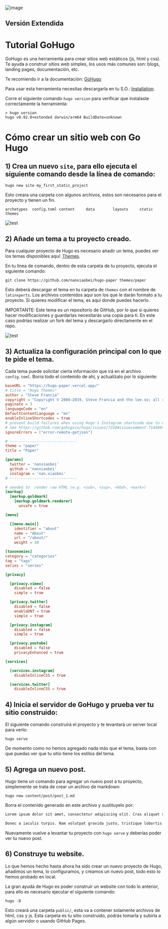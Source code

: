 ![image](https://user-images.githubusercontent.com/17634377/162354239-ad70dd72-5092-40d3-a7f9-65d077a0550c.png)

## Versión Extendida
# Tutorial GoHugo

GoHugo es una herramienta para crear sitios web estáticos (js, html y css). Te ayuda a construir sitios web simples, los usos más comunes son: blogs, landing pages, documentación, etc.

Te recomiendo ir a la documentación: [GoHugo](https://gohugo.io/getting-started/quick-start/)

Para usar esta herramienta necesitas descargarla en tu S.O.: [Installation](https://gohugo.io/getting-started/installing/).

Corre el siguiente comando `hugo version` para verificar que instalaste correctamente la herramienta:

```
> hugo version
hugo v0.92.0+extended darwin/arm64 BuildDate=unknown
```

# Cómo crear un sitio web con Go Hugo

## 1) Crea un nuevo `site`, para ello ejecuta el siguiente comando desde la línea de comando:

```
hugo new site my_first_static_project
```

Esto creara una carpeta con algunos archivos, estos son necesarios para el proyecto y tienen un fin.
```
archetypes  config.toml content     data        layouts     static      themes
```

![test](https://user-images.githubusercontent.com/17634377/162357032-47f34b9d-e261-4af4-b37e-e8e6a0b360f3.gif)


## 2) Añade un tema a tu proyecto creado.

Para cualquier proyecto de Hugo es necesario añadir un tema, puedes ver los temas disponibles aquí: [Themes](https://themes.gohugo.io/).

En tu línea de comando, dentro de esta carpeta de tu proyecto, ejecuta el siguiente comando:

```
git clone https://github.com/nanxiaobei/hugo-paper themes/paper
```

Esto deberá descargar el tema en tu carpeta de `themes` con el nombre de `latinxperts`. Los archivos contenidos aquí son los que le darán formato a tu proyecto. Si quieres modificar el tema, es aquí donde puedes hacerlo.

IMPORTANTE: Este tema es un repositorio de GitHub, por lo que si quieres hacer modificaciones y guardarlas necesitarás una copia para ti. En este caso podrías realizar un fork del tema y descargarlo directamente en el repo.

![test](https://user-images.githubusercontent.com/17634377/162357100-02e325b6-95b5-4a96-b942-6b8dba52637d.gif)


## 3) Actualiza la configuración principal con lo que te pide el tema.

Cada tema puede solicitar cierta información que irá en el archivo `config.toml`. Borra todo el contenido de ahí, y actualízalo por lo siguiente:

```toml
baseURL = "https://hugo-paper.vercel.app/"
# title = "Hugo Themes"
author = "Steve Francia"
copyright = "Copyright © 2008–2019, Steve Francia and the lee.so; all rights reserved."
paginate = 3
languageCode = "en"
DefaultContentLanguage = "en"
enableInlineShortcodes = true
# prevent build failures when using Hugo's Instagram shortcode due to deprecated Instagram API.
# See https://github.com/gohugoio/hugo/issues/7228#issuecomment-714490456
ignoreErrors = ["error-remote-getjson"]

# ------------------------------
theme = "paper"
title = "Paper"

[params]
  twitter = 'nanxiaobei'
  github = 'nanxiaobei'
  instagram = 'nan.xiaobei'
# ------------------------------

# needed to  render raw HTML (e.g. <sub>, <sup>, <kbd>, <mark>)
[markup]
  [markup.goldmark]
    [markup.goldmark.renderer]
      unsafe = true

[menu]

  [[menu.main]]
    identifier = "about"
    name = "About"
    url = "/about/"
    weight = 10

[taxonomies]
category = "categories"
tag = "tags"
series = "series"

[privacy]

  [privacy.vimeo]
    disabled = false
    simple = true

  [privacy.twitter]
    disabled = false
    enableDNT = true
    simple = true

  [privacy.instagram]
    disabled = false
    simple = true

  [privacy.youtube]
    disabled = false
    privacyEnhanced = true

[services]

  [services.instagram]
    disableInlineCSS = true

  [services.twitter]
    disableInlineCSS = true
```

## 4) Inicia el servidor de GoHugo y prueba ver tu sitio construido:

El siguiente comando construirá el proyecto y te levantará un server local para verlo:

```
hugo serve
```

De momento como no hemos agregado nada más que el tema, basta con que puedas ver que tu sitio tiene los estilos del tema.

## 5) Agrega un nuevo post.

Hugo tiene un comando para agregar un nuevo post a tu proyecto, simplemente se trata de crear un archivo de markdown:

```
hugo new content/post/post_1.md
```

Borra el contenido generado en este archivo y sustituyelo por:

```markdown
Lorem ipsum dolor sit amet, consectetur adipiscing elit. Cras aliquet semper ante, a condimentum risus venenatis et. In accumsan elit mollis, malesuada nibh ut, vehicula tellus. Vestibulum ornare nulla et congue ullamcorper. Aenean tempus urna ex, nec sollicitudin neque vulputate in. Mauris sit amet massa molestie, laoreet felis at, pellentesque quam. Sed rutrum felis purus, varius egestas massa fermentum et. Phasellus viverra dictum suscipit. Pellentesque lobortis arcu eget sapien porttitor convallis. Nullam tempus bibendum ante non dignissim. Proin sit amet purus lorem. Aenean ornare ante eu faucibus sollicitudin. Sed scelerisque augue sed dui scelerisque, in consectetur arcu elementum. In eros metus, auctor ut consequat auctor, rutrum ut ipsum. Suspendisse sollicitudin non quam vestibulum convallis.

Donec a iaculis turpis. Nam volutpat gravida justo, tristique lobortis nibh gravida id. Nam placerat ante sed pharetra condimentum. Fusce tempus nec sapien nec fermentum. Vivamus iaculis, magna non rutrum tincidunt, libero tellus dignissim erat, sed egestas mi erat vitae arcu. Aliquam tempor facilisis ipsum tristique aliquet. Vivamus eros odio, cursus nec velit et, ultricies aliquet nibh. Pellentesque tempor mauris id leo condimentum rhoncus quis laoreet leo. Nullam in tellus vel metus aliquet ullamcorper ac non quam. Vivamus elementum mauris quis purus ornare, ac elementum dui porta. Nulla lacinia eget enim id mattis. Morbi varius quam fermentum sollicitudin rutrum. Etiam consectetur ac mi vitae dapibus. Vivamus id diam porttitor, tincidunt arcu a, lobortis libero. Aliquam erat volutpat.
```

Nuevamente vuelve a levantar tu proyecto con `hugo serve` y deberías poder ver tu nuevo post.

## 6) Construye tu website.

Lo que hemos hecho hasta ahora ha sido crear un nuevo proyecto de Hugo, añadimos un tema, lo configuramos, y creamos un nuevo post, todo esto lo hemos probado en local.

La gran ayuda de Hugo es poder construir un website con todo lo anterior, para ello es necesario ejecutar el siguiente comando:

```
hugo -D
```

Esto creará una carpeta `public/`, esta va a contener solamente archivos de html, css y js. Esta carpeta es tu sitio construido, podrás tomarla y subirla a algún servidor o usando GitHub Pages.

